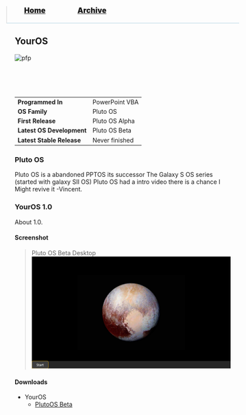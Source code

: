 <blockquote style="background: #0000;border-bottom: 1px solid #B2D2E1;height: 30px;margin: 0 -20px 20px;padding: 0px 20px 9px 40px;">
  <p style=""><a href="https://quintenvandamme.github.io/pptos-wiki/" style="font-size: 17px;font-weight: 900;font-style: normal;text-shadow: rgba(255,255,255,0.9) 0 1px 0;">Home</a>&nbsp;&nbsp;&nbsp;&nbsp;&nbsp;&nbsp;&nbsp;&nbsp;&nbsp;&nbsp;&nbsp;&nbsp;&nbsp;&nbsp;&nbsp;&nbsp;&nbsp;&nbsp;
    <a href="https://quintenvandamme.github.io/pptos-wiki/archive/" style="font-size: 17px;font-weight: 900;font-style: normal;text-shadow: rgba(255,255,255,0.9) 0 1px 0;">Archive</a>
  </p>
</blockquote>

## YourOS

<a>
  <img align="left" height="100" alt="pfp" src="https://i.pinimg.com/474x/80/53/27/805327d9477b489e732e0b0247b7f73f.jpg" />
</a>

|                           |                               |
| ------------------------- | ----------------------------- |
| **Programmed In**         | PowerPoint VBA                |
| **OS Family**             | Pluto OS                      |
| **First Release**         | Pluto OS Alpha                |
| **Latest OS Development** | Pluto OS Beta                 |
| **Latest Stable Release** | Never finished                |

### Pluto OS

Pluto OS is a abandoned PPTOS its successor
The Galaxy S OS series (started with galaxy SII OS)
Pluto OS had a intro video there is a chance I 
Might revive it -Vincent.

### YourOS 1.0

About 1.0.


#### Screenshot

> Pluto OS Beta Desktop
![1](https://raw.githubusercontent.com/Vincent392/Galaxy-S-Series-Update-Sever/Beta-brach/Puto%20os%20desctop.png)


#### Downloads

- YourOS
    - [PlutoOS Beta](https://github.com/quintenvandamme/pptos-wiki/blob/gh-pages/files/Pluto_OS/Pluto%20OS%20Beta.ppsm)


<body style="background-image: url(https://raw.githubusercontent.com/hexa-one/pptos-wiki/gh-pages/assets/background/background.png);background-repeat: no-repeat;background-attachment: fixed;background-size: cover;">

